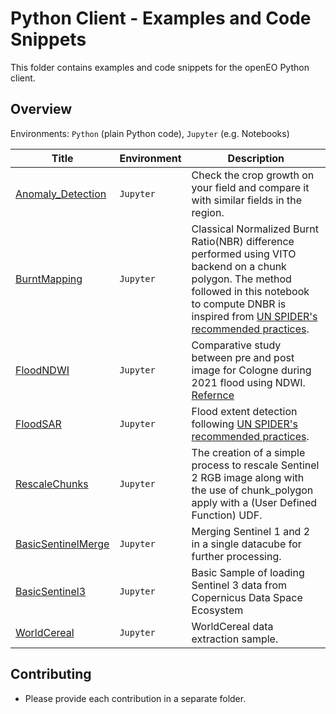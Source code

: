 # Python Client - Examples and Code Snippets

This folder contains examples and code snippets for the openEO Python client.

## Overview

Environments: `Python` (plain Python code), `Jupyter` (e.g. Notebooks)


| Title | Environment | Description                                                                                                                                                                                                                                                                                                                           |
| ----- | ----------- |---------------------------------------------------------------------------------------------------------------------------------------------------------------------------------------------------------------------------------------------------------------------------------------------------------------------------------------|
| [Anomaly_Detection](./RescaleChunks/)   | `Jupyter`  | Check the crop growth on your field and compare it with similar fields in the region.                                                                                                                                                                                                                                                 |
| [BurntMapping](./BurntMapping/)   | `Jupyter`    | Classical Normalized Burnt Ratio(NBR) difference performed using VITO backend on a chunk polygon. The method followed in this notebook to compute DNBR is inspired from [UN SPIDER's recommended practices](https://www.un-spider.org/advisory-support/recommended-practices/recommended-practice-google-earth-engine-flood-mapping). |
| [FloodNDWI](./FloodNDWI/)   | `Jupyter`    | Comparative study between pre and post image for Cologne during 2021 flood using NDWI. [Refernce](https://labo.obs-mip.fr/multitemp/the-ndwi-applied-to-the-recent-flooding-in-the-central-us/)                                                                                                                                       |
| [FloodSAR](./FloodSAR/)   | `Jupyter`    | Flood extent detection following [UN SPIDER's recommended practices](https://www.un-spider.org/advisory-support/recommended-practices/recommended-practice-google-earth-engine-flood-mapping).                                                                                                                                        |
| [RescaleChunks](./RescaleChunks/)   | `Jupyter`   | The creation of a simple process to rescale Sentinel 2 RGB image along with the use of chunk_polygon apply with a (User Defined Function) UDF.                                                                                                                                                                                        |
| [BasicSentinelMerge](./BasicSentinelMerge/) | `Jupyter`   | Merging Sentinel 1 and 2 in a single datacube for further processing.                                                                                                                                                                                                                                                                 |
| [BasicSentinel3](./BasicSentinel3/) | `Jupyter`   | Basic Sample of loading Sentinel 3 data from Copernicus Data Space Ecosystem                               |
| [WorldCereal](./WorldCereal/) | `Jupyter`   | WorldCereal data extraction sample.                                                                                                                                                                                                                                                                 |



## Contributing

* Please provide each contribution in a separate folder.